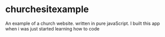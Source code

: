 # churchesitexample
An example of a church website. written in pure javaScript.
I built this app when i was just started learning how to code
